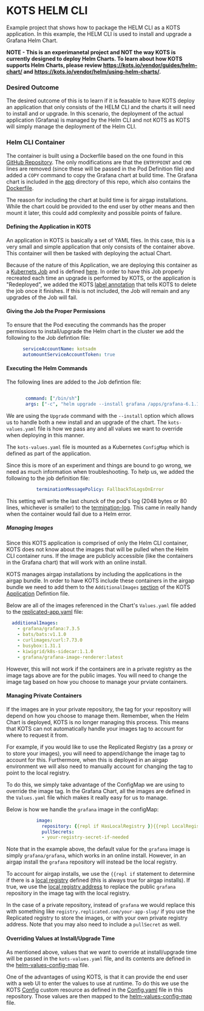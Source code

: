 KOTS HELM CLI
==================

Example project that shows how to package the HELM CLI as a KOTS application. In this example, the HELM CLI is used to install and upgrade a Grafana Helm Chart. 

**NOTE - This is an experimanetal project and NOT the way KOTS is currently designed to deploy Helm Charts. To learn about how KOTS supports Helm Charts, please review https://kots.io/vendor/guides/helm-chart/ and https://kots.io/vendor/helm/using-helm-charts/.**

### Desired Outcome

The desired outcome of this is to learn if it is feasable to have KOTS deploy an application that only consists of the HELM CLI and the charts it will need to install and or upgrade. In this scenario, the deployment of the actual application (Grafana) is managed by the Helm CLI and not KOTS as KOTS will simply manage the deployment of the Helm CLI.

### Helm CLI Container

The container is built using a Dockerfile based on the one found in this [GitHub Repository](https://github.com/alpine-docker/helm/blob/master/README.md). The only modifications are that the `ENTRYPOINT` and `CMD` lines are removed (since these will be passed in the Pod Definition file) and added a `COPY` command to copy the Grafana chart at build time. The Grafana chart is included in the [app](https://github.com/cremerfc/helm-cli-kots/tree/main/app) directory of this repo, which also contains the [Dockerfile](https://github.com/cremerfc/helm-cli-kots/blob/main/app/Dockerfile).

The reason for including the chart at build time is for airgap installations. While the chart could be provided to the end user by other means and then mount it later, this could add complexity and possible points of failure. 

#### Defining the Application in KOTS

An application in KOTS is basically a set of YAML files. In this case, this is a very small and simple application that only consists of the container above. This container will then be tasked with deploying the actual Chart.

Because of the nature of this Application, we are deploying this container as a [Kubernets Job](https://kubernetes.io/docs/concepts/workloads/controllers/job/) and is defined [here](https://github.com/cremerfc/helm-cli-kots/blob/main/manifests/helm-cli-job.yaml). In order to have this Job properly recreated each time an upgrade is performed by KOTS, or the application is "Redeployed", we added the KOTS [label annotation](https://kots.io/vendor/packaging/cleaning-up-jobs/) that tells KOTS to delete the job once it finishes. If this is not included, the Job will remain and any upgrades of the Job will fail.

#### Giving the Job the Proper Permissions

To ensure that the Pod executing the commands has the proper permissions to install/upgrade the Helm chart in the cluster we add the following to the Job defintion file:
```yaml
      serviceAccountName: kotsadm
      automountServiceAccountToken: true

```

#### Executing the Helm Commands

The following lines are added to the Job defintion file:

```yaml

       command: ["/bin/sh"]
       args: ["-c", "helm upgrade --install grafana /apps/grafana-6.1.16.tgz -f kots-values.yaml"]

```

We are using the `Upgrade` command with the `--install` option which allows us to handle both a new install and an upgrade of the chart. The `kots-values.yaml` file is how we pass any and all values we want to override when deploying in this manner.

The `kots-values.yaml` file is mounted as a Kubernetes `ConfigMap` which is defined as part of the application.

Since this is more of an experiment and things are bound to go wrong, we need as much information when troubleshooting. To help us, we added the following to the job definition file:

```yaml
           terminationMessagePolicy: FallbackToLogsOnError
```

This setting will write the last chunck of the pod's log (2048 bytes or 80 lines, whichever is smaller) to the [termination-log](https://kubernetes.io/docs/tasks/debug-application-cluster/determine-reason-pod-failure/). This came in really handy when the container would fail due to a Helm error.


##### Managing Images

Since this KOTS application is comprised of only the Helm CLI container, KOTS does not know about the images that will be pulled when the Helm CLI container runs. If the image are publicly accessible (like the containers in the Grafana chart) that will work with an online install.

KOTS manages airgap installations by including the applications in the airgap bundle. In order to have KOTS include these containers in the airgap bundle we need to add them to the `AdditionalImages` [section](https://kots.io/reference/v1beta1/application/#additionalimages) of the KOTS [Application](https://kots.io/reference/v1beta1/application/) Defintion file. 

Below are all of the images referenced in the Chart's `Values.yaml` file added to the [replicated-app.yaml](https://github.com/cremerfc/helm-cli-kots/blob/main/manifests/replicated-app.yaml) file:

```yaml
  additionalImages: 
    - grafana/grafana:7.3.5
    - bats/bats:v1.1.0
    - curlimages/curl:7.73.0
    - busybox:1.31.1
    - kiwigrid/k8s-sidecar:1.1.0
    - grafana/grafana-image-renderer:latest
```

However, this will not work if the containers are in a private registry as the image tags above are for the public images. You will need to change the image tag based on how you choose to manage your prviate containers.

#### Managing Private Containers

If the images are in your private repository, the tag for your repository will depend on how you choose to manage them. Remember, when the Helm Chart is deployed, KOTS is no longer managing this process. This means that KOTS can not automatically handle your images tag to account for where to request it from.

For example, if you would like to use the Replicated Registry (as a proxy or to store your images), you will need to append/change the image tag to account for this. Furthermore, when this is deployed in an airgap environment we will also need to manually account for changing the tag to point to the local registry.

To do this, we simply take advantage of the ConfigMap we are using to override the image tag. In the Grafana Chart, all the images are defined in the `Values.yaml` file which makes it really easy for us to manage.

Below is how we handle the `grafana` image in the configMap:

```yaml
           image:
             repository: {{repl if HasLocalRegistry }}{{repl LocalRegistryAddress}}{{repl else}}grafana{{repl end}}/grafana
             pullSecrets:
             - your-registry-secret-if-needed
```

Note that in the example above, the default value for the `grafana` image is simply `grafana/grafana`, which works in an online install. However, in an airgap install the `grafana` repository will instead be the local registry. 

To account for airgap installs, we use the `{{repl if` statement to determine if there is a [local registry](https://kots.io/reference/template-functions/config-context/#haslocalregistry) defined (this is always true for airgap installs). If true, we use the [local registry address](https://kots.io/reference/template-functions/config-context/#localregistryaddress) to replace the public `grafana` repository in the image tag with the local registry.

In the case of a private repository, instead of `grafana` we would replace this with something like `registry.replicated.com/your-app-slug/` if you use the Replicated registry to store the images, or with your own private registry address. Note that you may also need to include a `pullSecret` as well.

#### Overriding Values at Install/Upgrade Time

As mentioned above, values that we want to override at install/upgrade time will be passed in the `kots-values.yaml` file, and its contents are defined in the [helm-values-config-map](https://github.com/cremerfc/helm-cli-kots/blob/main/manifests/helm-values-config-map.yaml) file.

One of the advantages of using KOTS, is that it can provide the end user with a web UI to enter the values to use at runtime. To do this we use the KOTS [Config](https://kots.io/reference/v1beta1/config/) custom resource as defined in the [Config.yaml](https://github.com/cremerfc/helm-cli-kots/blob/main/manifests/config.yaml) file in this repository. Those values are then mapped to the [helm-values-config-map](https://github.com/cremerfc/helm-cli-kots/blob/main/manifests/helm-values-config-map.yaml) file.

